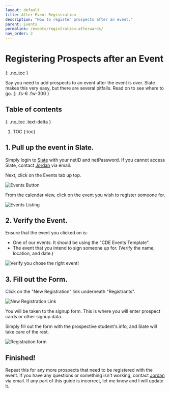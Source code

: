 ```yaml
---
layout: default
title: After-Event Registration
description: "How to register prospects after an event."
parent: Events
permalink: /events/registration-afterwards/
nav_order: 2
---
```


# Registering Prospects after an Event
{: .no_toc }

Say you need to add prospects to an event after the event is over. Slate makes this very easy, but there are several pitfalls. Read on to see where to go.
{: .fs-6 .fw-300 }

## Table of contents
{: .no_toc .text-delta }

1. TOC
{:toc}

## 1. Pull up the event in Slate.
Simply login to [Slate](https://goto.msstate.edu/manage) with your netID and netPassword. If you cannot access Slate, contact [Jordan](mailto:jordan.scruggs@msstate.edu) via email.

Next, click on the Events tab up top.

![Events Button]({{site.url}}{{site.baseurl}}/assets/images/events/events_nav.png)

From the calendar view, click on the event you wish to register someone for.

![Events Listing]({{site.url}}{{site.baseurl}}/assets/images/events/events_listing.png)

## 2. Verify the Event.
Ensure that the event you clicked on is:

* One of our events. It should be using the "CDE Events Template".
* The event that you intend to sign someone up for. (Verify the name, location, and date.)

![Verify you chose the right event!]({{site.url}}{{site.baseurl}}/assets/images/events/event_verify.png)

## 3. Fill out the Form.
Click on the "New Registration" link underneath "Registrants".

![New Registration Link]({{site.url}}{{site.baseurl}}/assets/images/events/new_registration.png)

You will be taken to the signup form. This is where you will enter prospect cards or other signup data.

Simply fill out the form with the prospective student's info, and Slate will take care of the rest.

![Registration form]({{site.url}}{{site.baseurl}}/assets/images/events/registration_form.png)

## Finished!
Repeat this for any more prospects that need to be registered with the event. If you have any questions or something isn't working, contact [Jordan](mailto:jordan.scruggs@msstate.edu) via email.  If any part of this guide is incorrect, let me know and I will update it.
